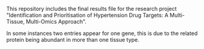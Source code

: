 This repository includes the final results file for the research project "Identification and Prioritisation of Hypertension Drug Targets: A Multi-Tissue, Multi-Omics Approach".

In some instances two entries appear for one gene, this is due to the related protein being abundant in more than one tissue type.



<!---
jemmacros/jemmacros is a ✨ special ✨ repository because its `README.md` (this file) appears on your GitHub profile.
You can click the Preview link to take a look at your changes.
--->
